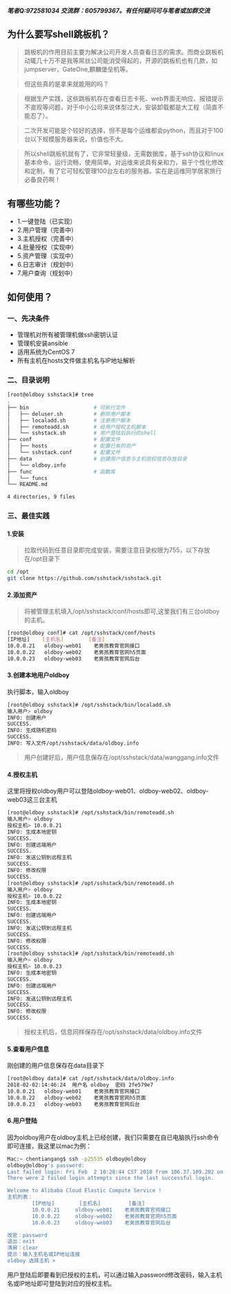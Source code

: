 ##### 笔者Q:972581034 交流群：605799367。有任何疑问可与笔者或加群交流

## 为什么要写shell跳板机？
> 跳板机的作用目前主要为解决公司开发人员查看日志的需求。而商业跳板机动辄几十万不是我等屌丝公司能消受得起的，开源的跳板机也有几款，如jumpserver，GateOne,麒麟堡垒机等。

> 但这些真的是拿来就能用的吗？

> 根据生产实践，这些跳板机存在查看日志卡死、web界面无响应、报错提示不直观等问题，对于中小公司来说体型过大，安装卸载都是大工程（简直不能忍了）。

> 二次开发可能是个较好的选择，但不是每个运维都会python，而且对于100台以下规模服务器来说，价值也不大。

> 所以shell跳板机就有了，它非常轻量级，无需数据库，基于ssh协议和linux基本命令，运行流畅，使用简单。对运维来说具有亲和力，易于个性化修改和定制，有了它可轻松管理100台左右的服务器。实在是运维同学居家旅行必备良药啊！


## 有哪些功能？
* 1.一键登陆（已实现）
* 2.用户管理（完善中）
* 3.主机授权（完善中）
* 4.批量授权（实现中）
* 5.资产管理（实现中）
* 6.日志审计（规划中）
* 7.用户查询（规划中）

## 如何使用？
### 一、先决条件
* 管理机对所有被管理机做ssh密钥认证
* 管理机安装ansible
* 适用系统为CentOS 7
* 所有主机在hosts文件做主机名与IP地址解析



### 二、目录说明
```sh
[root@oldboy sshstack]# tree
.
├── bin                     # 可执行文件
│   ├── deluser.sh          # 删除用户脚本
│   ├── localadd.sh         # 注册用户脚本
│   ├── remoteadd.sh        # 给用户授权主机脚本
│   └── sshstack.sh         # 用户登陆后执行的shell
├── conf                    # 配置文件
│   ├── hosts               # 配置已有的资产
│   └── sshstack.conf       # 配置文件
├── data                    # 创建用户信息与主机授权信息存放目录
│   └── oldboy.info        
├── func                    # 函数库
│   └── funcs
└── README.md

4 directories, 9 files
```

### 三、最佳实践
#### 1.安装
> 拉取代码到任意目录即完成安装，需要注意目录权限为755，以下存放在/opt目录下

```sh
cd /opt
git clone https://github.com/sshstack/sshstack.git
```

#### 2.添加资产
> 将被管理主机填入/opt/sshstack/conf/hosts即可,这里我们有三台oldboy的主机。
```sh
[root@oldboy conf]# cat /opt/sshstack/conf/hosts
[IP地址]    [主机名]        [备注]
10.0.0.21   oldboy-web01    老男孩教育官网接口
10.0.0.22   oldboy-web02    老男孩教育官网h5页面
10.0.0.23   oldboy-web03    老男孩教育官网后台
```

#### 3.创建本地用户oldboy
执行脚本，输入oldboy
```sh
[root@oldboy sshstack]# /opt/sshstack/bin/localadd.sh
输入用户> oldboy
INFO: 创建用户
SUCCESS.
INFO: 生成随机密码
SUCCESS.
INFO: 写入文件/opt/sshstack/data/oldboy.info
```
> 用户创建好后，用户信息保存在/opt/sshstack/data/wanggang.info文件


#### 4.授权主机
这里将授权oldboy用户可以登陆oldboy-web01、oldboy-web02、oldboy-web03这三台主机
```sh
[root@oldboy sshstack]# /opt/sshstack/bin/remoteadd.sh
输入用户> oldboy
授权主机> 10.0.0.21
INFO: 生成本地密钥
SUCCESS.
INFO: 创建远端用户
SUCCESS.
INFO: 发送公钥到远程主机
SUCCESS.
INFO: 修改权限
SUCCESS.
[root@oldboy sshstack]# /opt/sshstack/bin/remoteadd.sh
输入用户> oldboy
授权主机> 10.0.0.22
INFO: 生成本地密钥
SUCCESS.
INFO: 创建远端用户
SUCCESS.
INFO: 发送公钥到远程主机
SUCCESS.
INFO: 修改权限
SUCCESS.
[root@oldboy sshstack]# /opt/sshstack/bin/remoteadd.sh
输入用户> oldboy
授权主机> 10.0.0.23
INFO: 生成本地密钥
SUCCESS.
INFO: 创建远端用户
SUCCESS.
INFO: 发送公钥到远程主机
SUCCESS.
INFO: 修改权限
SUCCESS.
```
> 授权主机后，信息同样保存在/opt/sshstack/data/oldboy.info文件

#### 5.查看用户信息
刚创建的用户信息保存在data目录下
```sh
[root@oldboy data]# cat /opt/sshstack/data/oldboy.info
2018-02-02:14:46:24  用户名 oldboy  密码 2fe579e7
10.0.0.21   oldboy-web01    老男孩教育官网接口
10.0.0.22   oldboy-web02    老男孩教育官网h5页面
10.0.0.23   oldboy-web03    老男孩教育官网后台
```


#### 6.用户登陆
因为oldboy用户在oldboy主机上已经创建，我们只需要在自已电脑执行ssh命令即可连接，我这里以mac为例：
```sh
Mac:~ chentiangang$ ssh -p25535 oldboy@oldboy
oldboy@oldboy's password:
Last failed login: Fri Feb  2 10:28:44 CST 2018 from 106.37.109.202 on ssh:notty
There were 2 failed login attempts since the last successful login.

Welcome to Alibaba Cloud Elastic Compute Service !
主机列表：
        [IP地址]        [主机名]         [备注]
        10.0.0.21     oldboy-web01    老男孩教育官网接口
        10.0.0.22     oldboy-web02    老男孩教育官网h5页面
        10.0.0.23     oldboy-web03    老男孩教育官网后台

改密：password
退出：exit
清屏：clear
提示：输入主机名或IP地址连接
oldboy 选择主机 >
```
用户登陆后即要看到已授权的主机，可以通过输入password修改密码，输入主机名或IP地址即可登陆到对应的授权主机。
